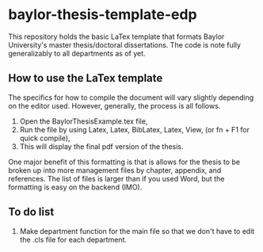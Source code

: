 # baylor-thesis-template-edp
This repository holds the basic LaTex template that formats Baylor University's master thesis/doctoral dissertations.
The code is note fully generalizably to all departments as of yet.

## How to use the LaTex template
The specifics for how to compile the document will vary slightly depending on the editor used.
However, generally, the process is all follows.

1. Open the BaylorThesisExample.tex file,
2. Run the file by using Latex, Latex, BibLatex, Latex, View, (or fn + F1 for quick compile),
3. This will display the final pdf version of the thesis.

One major benefit of this formatting is that is allows for the thesis to be broken up into more management files by chapter, appendix, and references. 
The list of files is larger than if you used Word, but the formatting is easy on the backend (IMO). 


## To do list

1. Make department function for the main file so that we don't have to edit the .cls file for each department.
